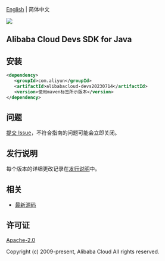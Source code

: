 [English](README.md) | 简体中文

![](https://aliyunsdk-pages.alicdn.com/icons/AlibabaCloud.svg)

## Alibaba Cloud Devs SDK for Java

## 安装

```xml
<dependency>
   <groupId>com.aliyun</groupId>
   <artifactId>alibabacloud-devs20230714</artifactId>
   <version>使用maven标签所示版本</version>
</dependency>
```

## 问题

[提交 Issue](https://github.com/aliyun/alibabacloud-java-async-sdk/issues/new)，不符合指南的问题可能会立即关闭。

## 发行说明

每个版本的详细更改记录在[发行说明](./ChangeLog.txt)中。

## 相关

- [最新源码](https://github.com/aliyun/alibabacloud-async-java-sdk/)

## 许可证

[Apache-2.0](http://www.apache.org/licenses/LICENSE-2.0)

Copyright (c) 2009-present, Alibaba Cloud All rights reserved.
